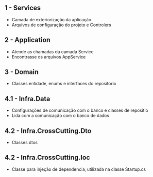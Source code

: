 ## 1 - Services
- Camada de exteriorização da aplicação
- Arquivos de configuração do projeto e Controlers
 

## 2 - Application
- Atende as chamadas da camada Service
- Encontrasse os arquivos AppService

## 3 - Domain
- Classes entidade, enums e interfaces do repositorio

## 4.1 - Infra.Data
- Configurações de comunicação com o banco e classes de repositio
- Lida com a comunicação com o banco de dados

## 4.2 - Infra.CrossCutting.Dto
- Classes dtos

## 4.2 - Infra.CrossCutting.Ioc
- Classe para injeção de dependencia, utilizada na classe Startup.cs 